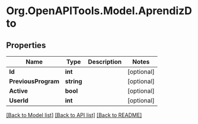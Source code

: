# Org.OpenAPITools.Model.AprendizDto

## Properties

Name | Type | Description | Notes
------------ | ------------- | ------------- | -------------
**Id** | **int** |  | [optional] 
**PreviousProgram** | **string** |  | [optional] 
**Active** | **bool** |  | [optional] 
**UserId** | **int** |  | [optional] 

[[Back to Model list]](../../README.md#documentation-for-models) [[Back to API list]](../../README.md#documentation-for-api-endpoints) [[Back to README]](../../README.md)

